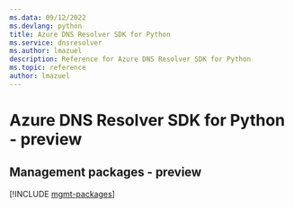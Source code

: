 ```yaml
---
ms.data: 09/12/2022
ms.devlang: python
title: Azure DNS Resolver SDK for Python
ms.service: dnsresolver
ms.author: lmazuel
description: Reference for Azure DNS Resolver SDK for Python
ms.topic: reference
author: lmazuel
---
```

# Azure DNS Resolver SDK for Python - preview

## Management packages - preview
[!INCLUDE [mgmt-packages](dns-resolver-mgmt-index.md)]